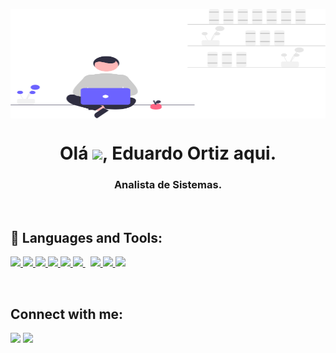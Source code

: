 <a href="#"><img width="100%" style="display:block;float:none;margin-left:auto;margin-right:auto;hight:auto;" src="https://github.com/ortiz-eduardo/ortiz-eduardo/blob/master/recursos/undraw_freelancer_re_irh4.svg" height="175px"/></a>

<h1 align="center">Olá <img src="https://raw.githubusercontent.com/MartinHeinz/MartinHeinz/master/wave.gif" width="30px">, Eduardo Ortiz aqui.</h1>
<h3 align="center">Analista de Sistemas.</h3>

<br>

## 🚀 Languages and Tools:

<p align="left"> 
    <a name="Java" href="https://www.java.com" target="_blank"> <img src="https://img.icons8.com/color/48/000000/java-coffee-cup-logo.png"/> </a> 
    <a name="HTML" href="https://www.w3.org/html/" target="_blank"> <img src="https://img.icons8.com/color/48/000000/html-5.png"/> </a> 
    <a name="CSS" href="https://www.w3schools.com/css/" target="_blank"> <img src="https://img.icons8.com/color/48/000000/css3.png"/> </a> 
    <a name="Bootstrap" href="https://getbootstrap.com" target="_blank"> <img src="https://img.icons8.com/color/48/000000/bootstrap.png"/> </a> 
    <a name="Python" href="https://www.python.org" target="_blank"> <img src="https://img.icons8.com/color/48/000000/python.png"/> </a> 
    <a name="MySQL" style="padding-right:8px;" href="https://www.mysql.com/" target="_blank"> <img src="https://img.icons8.com/fluent/50/000000/mysql-logo.png"/> </a>  
    <a name="GIT" href="https://git-scm.com/" target="_blank"> <img src="https://img.icons8.com/color/48/000000/git.png"/> </a>
    <a name="C#" href="https://docs.microsoft.com/en-us/dotnet/csharp/" target="_blank"> <img src="https://img.icons8.com/color/50/000000/c-sharp-logo.png"/> </a>
    <a name="GitHub" href="https://github.com/" target="_blank"> <img src="https://img.icons8.com/material-outlined/48/000000/github.png"/> </a>
</p>

<!-- [![React Badge](https://img.shields.io/badge/-React-61DBFB?style=for-the-badge&labelColor=black&logo=react&logoColor=61DBFB)](#)  [![Javascript Badge](https://img.shields.io/badge/-Javascript-F0DB4F?style=for-the-badge&labelColor=black&logo=javascript&logoColor=F0DB4F)](#) [![Typescript Badge](https://img.shields.io/badge/-Typescript-007acc?style=for-the-badge&labelColor=black&logo=typescript&logoColor=007acc)](#) [![Nodejs Badge](https://img.shields.io/badge/-Nodejs-3C873A?style=for-the-badge&labelColor=black&logo=node.js&logoColor=3C873A)](#) [![GraphQL Badge](https://img.shields.io/badge/-GraphQl-e535ab?style=for-the-badge&labelColor=black&logo=node.js&logoColor=e535ab)](#) -->
<br/>


## Connect with me:
<p align="left">

<a href ="www.linkedin.com/in/eduardo-ortiz-2781b6168"><img src="https://img.icons8.com/fluent/48/000000/linkedin.png"/></a>
<a href = "https://www.instagram.com/eduardo.aortiz/"><img src="https://img.icons8.com/fluent/48/000000/instagram-new.png"/></a>

